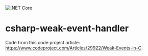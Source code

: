 ![.NET Core](https://github.com/moerwald/csharp-weak-event-handler/workflows/.NET%20Core/badge.svg)

# csharp-weak-event-handler

Code from this code project article: https://www.codeproject.com/Articles/29922/Weak-Events-in-C.
